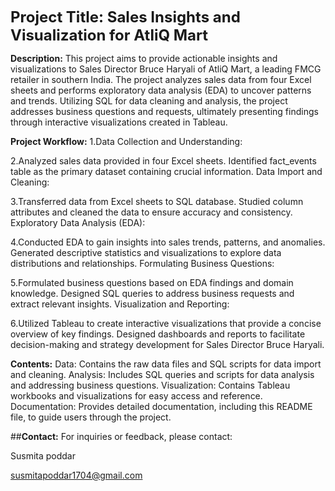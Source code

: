 **<span style="font-size: 24px;">Project Title: Sales Insights and Visualization for AtliQ Mart</span>**



**Description:**
This project aims to provide actionable insights and visualizations to Sales Director Bruce Haryali of AtliQ Mart, a leading FMCG retailer in southern India. The project analyzes sales data from four Excel sheets and performs exploratory data analysis (EDA) to uncover patterns and trends. Utilizing SQL for data cleaning and analysis, the project addresses business questions and requests, ultimately presenting findings through interactive visualizations created in Tableau.

**Project Workflow:**
1.Data Collection and Understanding:

2.Analyzed sales data provided in four Excel sheets.
Identified fact_events table as the primary dataset containing crucial information.
Data Import and Cleaning:

3.Transferred data from Excel sheets to SQL database.
Studied column attributes and cleaned the data to ensure accuracy and consistency.
Exploratory Data Analysis (EDA):

4.Conducted EDA to gain insights into sales trends, patterns, and anomalies.
Generated descriptive statistics and visualizations to explore data distributions and relationships.
Formulating Business Questions:

5.Formulated business questions based on EDA findings and domain knowledge.
Designed SQL queries to address business requests and extract relevant insights.
Visualization and Reporting:

6.Utilized Tableau to create interactive visualizations that provide a concise overview of key findings.
Designed dashboards and reports to facilitate decision-making and strategy development for Sales Director Bruce Haryali.

__Contents:__
Data: Contains the raw data files and SQL scripts for data import and cleaning.
Analysis: Includes SQL queries and scripts for data analysis and addressing business questions.
Visualization: Contains Tableau workbooks and visualizations for easy access and reference.
Documentation: Provides detailed documentation, including this README file, to guide users through the project.

##**Contact:**
For inquiries or feedback, please contact:

Susmita poddar

susmitapoddar1704@gmail.com 
